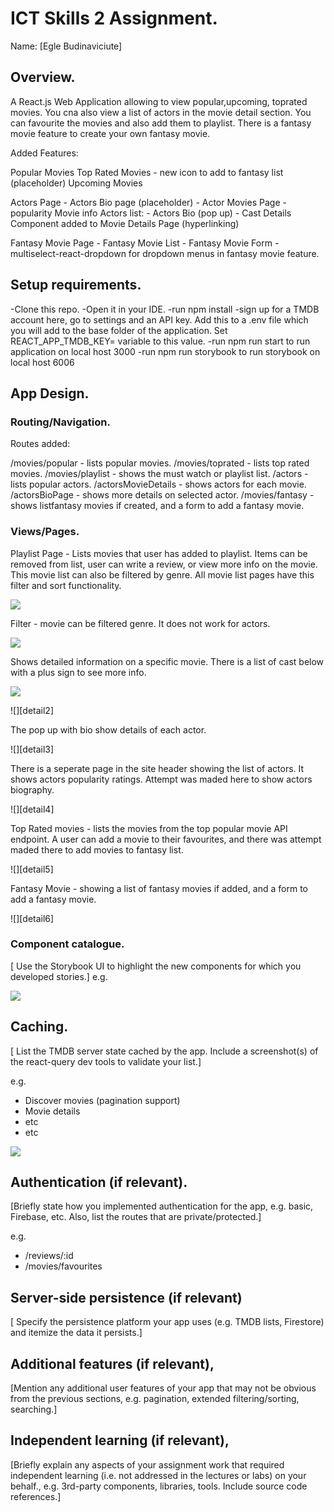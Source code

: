 
# ICT Skills 2 Assignment.

Name: [Egle Budinaviciute]

## Overview.

A React.js Web Application allowing to view popular,upcoming, toprated movies. You cna also view a list of actors in the movie detail section. You can favourite the movies and also add them to playlist. There is a fantasy movie feature to create your own fantasy movie.

Added Features:

Popular Movies
Top Rated Movies
    - new icon to add to fantasy list (placeholder)
Upcoming Movies

Actors Page
    - Actors Bio page (placeholder)
    - Actor Movies Page
    - popularity
Movie info Actors list:
    - Actors Bio (pop up)
    - Cast Details Component added to Movie Details Page (hyperlinking)

Fantasy Movie Page
    - Fantasy Movie List
    - Fantasy Movie Form
    - multiselect-react-dropdown for dropdown menus in fantasy movie feature.



## Setup requirements.

-Clone this repo.
-Open it in your IDE.
-run npm install
-sign up for a TMDB account here, go to settings and an API key. Add this to a .env file which you will add to the base folder of the application. Set REACT_APP_TMDB_KEY= variable to this value.
-run npm run start to run application on local host 3000
-run npm run storybook to run storybook on local host 6006

## App Design.

### Routing/Navigation.

Routes added:

/movies/popular - lists popular movies.
/movies/toprated - lists top rated movies.
/movies/playlist - shows the must watch or playlist list.
/actors - lists popular actors.
/actorsMovieDetails - shows actors for each movie.
/actorsBioPage - shows more details on selected actor.
/movies/fantasy - shows listfantasy movies if created, and a form to add a fantasy movie.


### Views/Pages.

Playlist Page - Lists movies that user has added to playlist. Items can be removed from list, user can write a review, or view more info on the movie. This movie list can also be filtered by genre. All movie list pages have this filter and sort functionality. 


![][d1]

Filter - movie can be filtered genre. It does not work for actors.

![][d2]

Shows detailed information on a specific movie. There is a list of cast below with a plus sign to see more info.

![][detail]

![][detail2]

The pop up with bio show details of each actor.

![][detail3]

There is a seperate page in the site header showing the list of actors. It shows actors popularity ratings. Attempt was maded here to show actors biography.

![][detail4]

Top Rated movies - lists the movies from the top popular movie API endpoint. A user can add a movie to their favourites, and there was attempt maded there to add movies to fantasy list.

![][detail5]

Fantasy Movie - showing a list of fantasy movies if added, and a form to add a fantasy movie.

![][detail6]

### Component catalogue.

[ Use the Storybook UI to highlight the new components for which you developed stories.]
e.g.

![][stories]

## Caching.

[ List the TMDB server state cached by the app. Include a screenshot(s) of the react-query dev tools to validate your list.]

e.g.
+ Discover movies (pagination support)
+ Movie details
 + etc
+ etc

![][caching]

## Authentication (if relevant).

[Briefly state how you implemented authentication for the app, e.g. basic, Firebase, etc. Also, list the routes that are private/protected.]

e.g.
+ /reviews/:id
+ /movies/favourites

## Server-side persistence (if relevant)

[ Specify the persistence 
platform your app uses (e.g. TMDB lists, Firestore) and itemize the data it persists.]

## Additional features (if relevant),

[Mention any additional user features of your app that may not be obvious from the previous sections, e.g. pagination, extended filtering/sorting, searching.]

## Independent learning (if relevant),

[Briefly explain any aspects of your assignment work that required independent learning (i.e. not addressed in the lectures or labs) on your behalf., e.g. 3rd-party components, libraries, tools. Include source code references.]

[d1]: ./public/discover1.png
[d2]: ./public/discover2.png
[detail]: ./public/detail.png
[caching]: ./public/caching.png
[stories]: ./public/stories.png